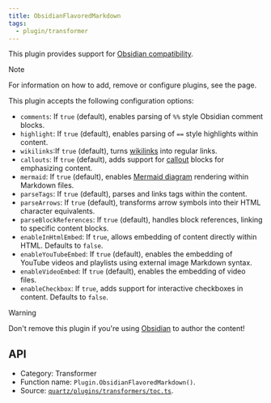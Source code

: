 ```yaml
---
title: ObsidianFlavoredMarkdown
tags:
  - plugin/transformer
---
```


This plugin provides support for [Obsidian compatibility](Obsidian%20compatibility.md).

> [!note]
> For information on how to add, remove or configure plugins, see the [](configuration.md#Plugins|Configuration) page.

This plugin accepts the following configuration options:

- `comments`: If `true` (default), enables parsing of `%%` style Obsidian comment blocks.
- `highlight`: If `true` (default), enables parsing of `==` style highlights within content.
- `wikilinks`:If `true` (default), turns [wikilinks](wikilinks.md) into regular links.
- `callouts`: If `true` (default), adds support for [callout](callouts.md) blocks for emphasizing content.
- `mermaid`: If `true` (default), enables [Mermaid diagram](Mermaid%20diagrams.md) rendering within Markdown files.
- `parseTags`: If `true` (default), parses and links tags within the content.
- `parseArrows`: If `true` (default), transforms arrow symbols into their HTML character equivalents.
- `parseBlockReferences`: If `true` (default), handles block references, linking to specific content blocks.
- `enableInHtmlEmbed`: If `true`, allows embedding of content directly within HTML. Defaults to `false`.
- `enableYouTubeEmbed`: If `true` (default), enables the embedding of YouTube videos and playlists using external image Markdown syntax.
- `enableVideoEmbed`: If `true` (default), enables the embedding of video files.
- `enableCheckbox`: If `true`, adds support for interactive checkboxes in content. Defaults to `false`.

> [!warning]
> Don't remove this plugin if you're using [Obsidian](Obsidian%20compatibility.md) to author the content!

## API

- Category: Transformer
- Function name: `Plugin.ObsidianFlavoredMarkdown()`.
- Source: [`quartz/plugins/transformers/toc.ts`](https://github.com/jackyzha0/quartz/blob/v4/quartz/plugins/transformers/toc.ts).
